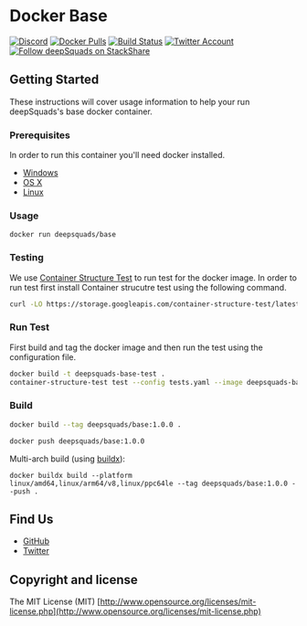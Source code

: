 # Docker Base

[![Discord](https://img.shields.io/discord/564160730845151244?label=discord&style=flat-square)](https://deepsquads.io/discord)
[![Docker Pulls](https://img.shields.io/docker/pulls/deepsquads/base?color=f02e65&style=flat-square)](https://hub.docker.com/r/deepsquads/base)
[![Build Status](https://img.shields.io/travis/com/deepsquads/docker-base?style=flat-square)](https://travis-ci.com/deepsquads/docker-base)
[![Twitter Account](https://img.shields.io/twitter/follow/deepsquads?color=00acee&label=twitter&style=flat-square)](https://twitter.com/deepsquads)
[![Follow deepSquads on StackShare](https://img.shields.io/badge/follow%20on-stackshare-blue?style=flat-square)](https://stackshare.io/deepsquads)

## Getting Started

These instructions will cover usage information to help your run deepSquads's base docker container.

### Prerequisites

In order to run this container you'll need docker installed.

* [Windows](https://docs.docker.com/windows/started)
* [OS X](https://docs.docker.com/mac/started/)
* [Linux](https://docs.docker.com/linux/started/)

### Usage

```shell
docker run deepsquads/base
```

### Testing

We use [Container Structure Test](https://github.com/GoogleContainerTools/container-structure-test) to run test for the docker image. In order to run test first install Container strucutre test using the following command.

```bash
curl -LO https://storage.googleapis.com/container-structure-test/latest/container-structure-test-linux-amd64 && chmod +x container-structure-test-linux-amd64 && sudo mv container-structure-test-linux-amd64 /usr/local/bin/container-structure-test
```

### Run Test

First build and tag the docker image and then run the test using the configuration file.

```bash
docker build -t deepsquads-base-test .
container-structure-test test --config tests.yaml --image deepsquads-base-test
```

### Build

```bash
docker build --tag deepsquads/base:1.0.0 .

docker push deepsquads/base:1.0.0
```

Multi-arch build (using [buildx](https://github.com/docker/buildx)):

```
docker buildx build --platform linux/amd64,linux/arm64/v8,linux/ppc64le --tag deepsquads/base:1.0.0 --push .
```

## Find Us

* [GitHub](https://github.com/deepsquads)
* [Twitter](https://twitter.com/deepsquads)

## Copyright and license

The MIT License (MIT) [http://www.opensource.org/licenses/mit-license.php](http://www.opensource.org/licenses/mit-license.php)
